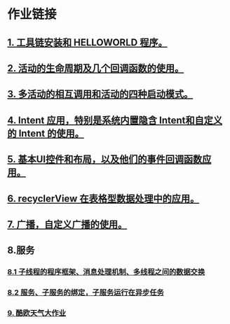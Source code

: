 #  作业链接


## [1. 工具链安装和 HELLOWORLD 程序。](https://github.com/yao-xin-jia/2018127156_Android/tree/master/HelloWorld)

## [2. 活动的生命周期及几个回调函数的使用。](https://github.com/yao-xin-jia/2018127156_Android/tree/master/LifeCycle-HW1)

## [3. 多活动的相互调用和活动的四种启动模式。](https://github.com/yao-xin-jia/2018127156_Android/tree/master/FourPattern-HW2)

## [4. Intent 应用，特别是系统内置隐含 Intent和自定义的 Intent 的使用。](https://github.com/yao-xin-jia/2018127156_Android/tree/master/ActivityTest)

## [5. 基本UI控件和布局，以及他们的事件回调函数应用。](https://github.com/yao-xin-jia/2018127156_Android/tree/master/UIWidgetTest)

## [6. recyclerView 在表格型数据处理中的应用。](https://github.com/yao-xin-jia/2018127156_Android/tree/master/RecyclerView)

## [7. 广播，自定义广播的使用。](https://github.com/yao-xin-jia/2018127156_Android/tree/master/BroadcastTest)

## 8.服务

###  [8.1 子线程的程序框架、消息处理机制、多线程之间的数据交换](https://github.com/yao-xin-jia/2018127156_Android/tree/master/AndroidThreadTest)

###  [8.2 服务、子服务的绑定，子服务运行在异步任务](https://github.com/yao-xin-jia/2018127156_Android/tree/master/ServiceTest) 



### [9. 酷欧天气大作业](https://github.com/yao-xin-jia/2018127156_Android/tree/master/CoolWeather)

